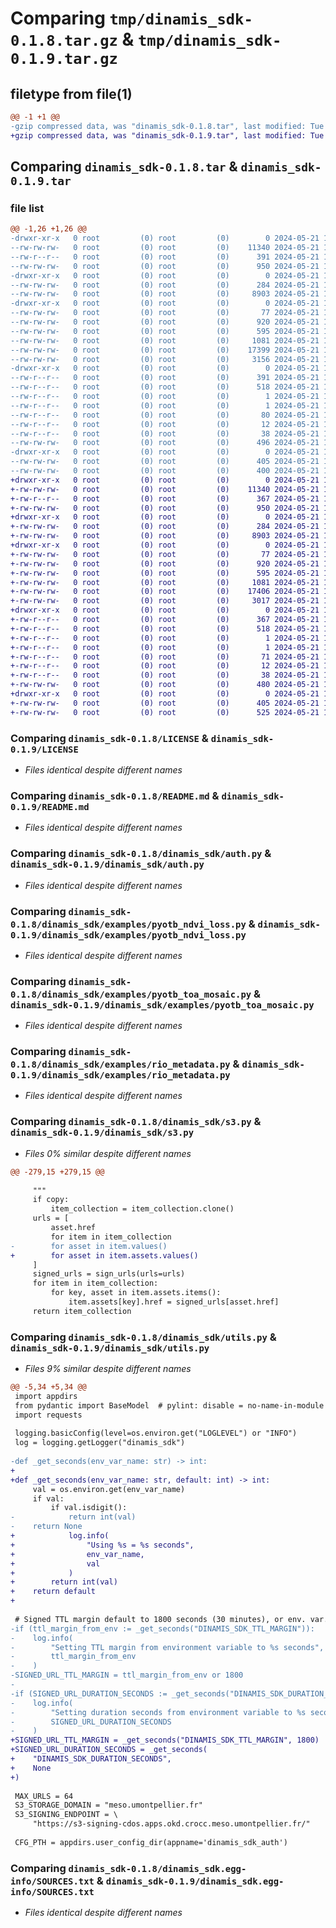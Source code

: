# Comparing `tmp/dinamis_sdk-0.1.8.tar.gz` & `tmp/dinamis_sdk-0.1.9.tar.gz`

## filetype from file(1)

```diff
@@ -1 +1 @@
-gzip compressed data, was "dinamis_sdk-0.1.8.tar", last modified: Tue May 21 18:17:20 2024, max compression
+gzip compressed data, was "dinamis_sdk-0.1.9.tar", last modified: Tue May 21 18:41:43 2024, max compression
```

## Comparing `dinamis_sdk-0.1.8.tar` & `dinamis_sdk-0.1.9.tar`

### file list

```diff
@@ -1,26 +1,26 @@
-drwxr-xr-x   0 root         (0) root         (0)        0 2024-05-21 18:17:20.313818 dinamis_sdk-0.1.8/
--rw-rw-rw-   0 root         (0) root         (0)    11340 2024-05-21 17:56:59.000000 dinamis_sdk-0.1.8/LICENSE
--rw-r--r--   0 root         (0) root         (0)      391 2024-05-21 18:17:20.313818 dinamis_sdk-0.1.8/PKG-INFO
--rw-rw-rw-   0 root         (0) root         (0)      950 2024-05-21 17:56:59.000000 dinamis_sdk-0.1.8/README.md
-drwxr-xr-x   0 root         (0) root         (0)        0 2024-05-21 18:17:20.305818 dinamis_sdk-0.1.8/dinamis_sdk/
--rw-rw-rw-   0 root         (0) root         (0)      284 2024-05-21 18:04:01.000000 dinamis_sdk-0.1.8/dinamis_sdk/__init__.py
--rw-rw-rw-   0 root         (0) root         (0)     8903 2024-05-21 18:09:08.000000 dinamis_sdk-0.1.8/dinamis_sdk/auth.py
-drwxr-xr-x   0 root         (0) root         (0)        0 2024-05-21 18:17:20.309818 dinamis_sdk-0.1.8/dinamis_sdk/examples/
--rw-rw-rw-   0 root         (0) root         (0)       77 2024-05-21 17:56:59.000000 dinamis_sdk-0.1.8/dinamis_sdk/examples/__init__.py
--rw-rw-rw-   0 root         (0) root         (0)      920 2024-05-21 17:56:59.000000 dinamis_sdk-0.1.8/dinamis_sdk/examples/pyotb_ndvi_loss.py
--rw-rw-rw-   0 root         (0) root         (0)      595 2024-05-21 17:56:59.000000 dinamis_sdk-0.1.8/dinamis_sdk/examples/pyotb_toa_mosaic.py
--rw-rw-rw-   0 root         (0) root         (0)     1081 2024-05-21 17:56:59.000000 dinamis_sdk-0.1.8/dinamis_sdk/examples/rio_metadata.py
--rw-rw-rw-   0 root         (0) root         (0)    17399 2024-05-21 18:04:02.000000 dinamis_sdk-0.1.8/dinamis_sdk/s3.py
--rw-rw-rw-   0 root         (0) root         (0)     3156 2024-05-21 17:56:59.000000 dinamis_sdk-0.1.8/dinamis_sdk/utils.py
-drwxr-xr-x   0 root         (0) root         (0)        0 2024-05-21 18:17:20.309818 dinamis_sdk-0.1.8/dinamis_sdk.egg-info/
--rw-r--r--   0 root         (0) root         (0)      391 2024-05-21 18:17:20.000000 dinamis_sdk-0.1.8/dinamis_sdk.egg-info/PKG-INFO
--rw-r--r--   0 root         (0) root         (0)      518 2024-05-21 18:17:20.000000 dinamis_sdk-0.1.8/dinamis_sdk.egg-info/SOURCES.txt
--rw-r--r--   0 root         (0) root         (0)        1 2024-05-21 18:17:20.000000 dinamis_sdk-0.1.8/dinamis_sdk.egg-info/dependency_links.txt
--rw-r--r--   0 root         (0) root         (0)        1 2024-05-21 18:17:20.000000 dinamis_sdk-0.1.8/dinamis_sdk.egg-info/not-zip-safe
--rw-r--r--   0 root         (0) root         (0)       80 2024-05-21 18:17:20.000000 dinamis_sdk-0.1.8/dinamis_sdk.egg-info/requires.txt
--rw-r--r--   0 root         (0) root         (0)       12 2024-05-21 18:17:20.000000 dinamis_sdk-0.1.8/dinamis_sdk.egg-info/top_level.txt
--rw-r--r--   0 root         (0) root         (0)       38 2024-05-21 18:17:20.313818 dinamis_sdk-0.1.8/setup.cfg
--rw-rw-rw-   0 root         (0) root         (0)      496 2024-05-21 17:56:59.000000 dinamis_sdk-0.1.8/setup.py
-drwxr-xr-x   0 root         (0) root         (0)        0 2024-05-21 18:17:20.309818 dinamis_sdk-0.1.8/tests/
--rw-rw-rw-   0 root         (0) root         (0)      405 2024-05-21 18:09:08.000000 dinamis_sdk-0.1.8/tests/test_spot-6-7-drs.py
--rw-rw-rw-   0 root         (0) root         (0)      400 2024-05-21 18:09:08.000000 dinamis_sdk-0.1.8/tests/test_super-s2.py
+drwxr-xr-x   0 root         (0) root         (0)        0 2024-05-21 18:41:43.346722 dinamis_sdk-0.1.9/
+-rw-rw-rw-   0 root         (0) root         (0)    11340 2024-05-21 14:43:50.000000 dinamis_sdk-0.1.9/LICENSE
+-rw-r--r--   0 root         (0) root         (0)      367 2024-05-21 18:41:43.346722 dinamis_sdk-0.1.9/PKG-INFO
+-rw-rw-rw-   0 root         (0) root         (0)      950 2024-05-21 14:43:50.000000 dinamis_sdk-0.1.9/README.md
+drwxr-xr-x   0 root         (0) root         (0)        0 2024-05-21 18:41:43.342723 dinamis_sdk-0.1.9/dinamis_sdk/
+-rw-rw-rw-   0 root         (0) root         (0)      284 2024-05-21 18:04:28.000000 dinamis_sdk-0.1.9/dinamis_sdk/__init__.py
+-rw-rw-rw-   0 root         (0) root         (0)     8903 2024-05-21 18:10:07.000000 dinamis_sdk-0.1.9/dinamis_sdk/auth.py
+drwxr-xr-x   0 root         (0) root         (0)        0 2024-05-21 18:41:43.346722 dinamis_sdk-0.1.9/dinamis_sdk/examples/
+-rw-rw-rw-   0 root         (0) root         (0)       77 2024-05-21 14:43:50.000000 dinamis_sdk-0.1.9/dinamis_sdk/examples/__init__.py
+-rw-rw-rw-   0 root         (0) root         (0)      920 2024-05-21 14:43:50.000000 dinamis_sdk-0.1.9/dinamis_sdk/examples/pyotb_ndvi_loss.py
+-rw-rw-rw-   0 root         (0) root         (0)      595 2024-05-21 14:43:50.000000 dinamis_sdk-0.1.9/dinamis_sdk/examples/pyotb_toa_mosaic.py
+-rw-rw-rw-   0 root         (0) root         (0)     1081 2024-05-21 14:43:50.000000 dinamis_sdk-0.1.9/dinamis_sdk/examples/rio_metadata.py
+-rw-rw-rw-   0 root         (0) root         (0)    17406 2024-05-21 18:20:25.000000 dinamis_sdk-0.1.9/dinamis_sdk/s3.py
+-rw-rw-rw-   0 root         (0) root         (0)     3017 2024-05-21 18:38:47.000000 dinamis_sdk-0.1.9/dinamis_sdk/utils.py
+drwxr-xr-x   0 root         (0) root         (0)        0 2024-05-21 18:41:43.346722 dinamis_sdk-0.1.9/dinamis_sdk.egg-info/
+-rw-r--r--   0 root         (0) root         (0)      367 2024-05-21 18:41:43.000000 dinamis_sdk-0.1.9/dinamis_sdk.egg-info/PKG-INFO
+-rw-r--r--   0 root         (0) root         (0)      518 2024-05-21 18:41:43.000000 dinamis_sdk-0.1.9/dinamis_sdk.egg-info/SOURCES.txt
+-rw-r--r--   0 root         (0) root         (0)        1 2024-05-21 18:41:43.000000 dinamis_sdk-0.1.9/dinamis_sdk.egg-info/dependency_links.txt
+-rw-r--r--   0 root         (0) root         (0)        1 2024-05-21 18:41:43.000000 dinamis_sdk-0.1.9/dinamis_sdk.egg-info/not-zip-safe
+-rw-r--r--   0 root         (0) root         (0)       71 2024-05-21 18:41:43.000000 dinamis_sdk-0.1.9/dinamis_sdk.egg-info/requires.txt
+-rw-r--r--   0 root         (0) root         (0)       12 2024-05-21 18:41:43.000000 dinamis_sdk-0.1.9/dinamis_sdk.egg-info/top_level.txt
+-rw-r--r--   0 root         (0) root         (0)       38 2024-05-21 18:41:43.346722 dinamis_sdk-0.1.9/setup.cfg
+-rw-rw-rw-   0 root         (0) root         (0)      480 2024-05-21 18:38:47.000000 dinamis_sdk-0.1.9/setup.py
+drwxr-xr-x   0 root         (0) root         (0)        0 2024-05-21 18:41:43.346722 dinamis_sdk-0.1.9/tests/
+-rw-rw-rw-   0 root         (0) root         (0)      405 2024-05-21 18:10:07.000000 dinamis_sdk-0.1.9/tests/test_spot-6-7-drs.py
+-rw-rw-rw-   0 root         (0) root         (0)      525 2024-05-21 18:38:47.000000 dinamis_sdk-0.1.9/tests/test_super-s2.py
```

### Comparing `dinamis_sdk-0.1.8/LICENSE` & `dinamis_sdk-0.1.9/LICENSE`

 * *Files identical despite different names*

### Comparing `dinamis_sdk-0.1.8/README.md` & `dinamis_sdk-0.1.9/README.md`

 * *Files identical despite different names*

### Comparing `dinamis_sdk-0.1.8/dinamis_sdk/auth.py` & `dinamis_sdk-0.1.9/dinamis_sdk/auth.py`

 * *Files identical despite different names*

### Comparing `dinamis_sdk-0.1.8/dinamis_sdk/examples/pyotb_ndvi_loss.py` & `dinamis_sdk-0.1.9/dinamis_sdk/examples/pyotb_ndvi_loss.py`

 * *Files identical despite different names*

### Comparing `dinamis_sdk-0.1.8/dinamis_sdk/examples/pyotb_toa_mosaic.py` & `dinamis_sdk-0.1.9/dinamis_sdk/examples/pyotb_toa_mosaic.py`

 * *Files identical despite different names*

### Comparing `dinamis_sdk-0.1.8/dinamis_sdk/examples/rio_metadata.py` & `dinamis_sdk-0.1.9/dinamis_sdk/examples/rio_metadata.py`

 * *Files identical despite different names*

### Comparing `dinamis_sdk-0.1.8/dinamis_sdk/s3.py` & `dinamis_sdk-0.1.9/dinamis_sdk/s3.py`

 * *Files 0% similar despite different names*

```diff
@@ -279,15 +279,15 @@
 
     """
     if copy:
         item_collection = item_collection.clone()
     urls = [
         asset.href
         for item in item_collection
-        for asset in item.values()
+        for asset in item.assets.values()
     ]
     signed_urls = sign_urls(urls=urls)
     for item in item_collection:
         for key, asset in item.assets.items():
             item.assets[key].href = signed_urls[asset.href]
     return item_collection
```

### Comparing `dinamis_sdk-0.1.8/dinamis_sdk/utils.py` & `dinamis_sdk-0.1.9/dinamis_sdk/utils.py`

 * *Files 9% similar despite different names*

```diff
@@ -5,34 +5,34 @@
 import appdirs
 from pydantic import BaseModel  # pylint: disable = no-name-in-module
 import requests
 
 logging.basicConfig(level=os.environ.get("LOGLEVEL") or "INFO")
 log = logging.getLogger("dinamis_sdk")
 
-def _get_seconds(env_var_name: str) -> int:
+
+def _get_seconds(env_var_name: str, default: int) -> int:
     val = os.environ.get(env_var_name)
     if val:
         if val.isdigit():
-            return int(val)
-    return None
+            log.info(
+                "Using %s = %s seconds",
+                env_var_name,
+                val
+            )           
+        return int(val)
+    return default
+
 
 # Signed TTL margin default to 1800 seconds (30 minutes), or env. var.
-if (ttl_margin_from_env := _get_seconds("DINAMIS_SDK_TTL_MARGIN")):
-    log.info(
-        "Setting TTL margin from environment variable to %s seconds",
-        ttl_margin_from_env
-    )
-SIGNED_URL_TTL_MARGIN = ttl_margin_from_env or 1800
-
-if (SIGNED_URL_DURATION_SECONDS := _get_seconds("DINAMIS_SDK_DURATION_SECONDS")):
-    log.info(
-        "Setting duration seconds from environment variable to %s seconds",
-        SIGNED_URL_DURATION_SECONDS
-    )
+SIGNED_URL_TTL_MARGIN = _get_seconds("DINAMIS_SDK_TTL_MARGIN", 1800)
+SIGNED_URL_DURATION_SECONDS = _get_seconds(
+    "DINAMIS_SDK_DURATION_SECONDS", 
+    None
+)
 
 MAX_URLS = 64
 S3_STORAGE_DOMAIN = "meso.umontpellier.fr"
 S3_SIGNING_ENDPOINT = \
     "https://s3-signing-cdos.apps.okd.crocc.meso.umontpellier.fr/"
 
 CFG_PTH = appdirs.user_config_dir(appname='dinamis_sdk_auth')
```

### Comparing `dinamis_sdk-0.1.8/dinamis_sdk.egg-info/SOURCES.txt` & `dinamis_sdk-0.1.9/dinamis_sdk.egg-info/SOURCES.txt`

 * *Files identical despite different names*

